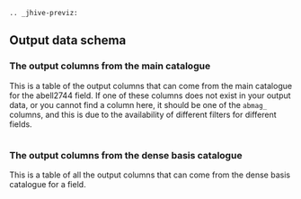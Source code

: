 ```{eval-rst}
.. _jhive-previz:
```

## Output data schema

### The output columns from the main catalogue
This is a table of the output columns that can come from the main catalogue for the abell2744 field. If one of these columns does not exist in your output data, or you cannot find a column here, it should be one of the `abmag_` columns, and this is due to the availability of different filters for different fields. 

```{include} main_catalogue_fields_table.md
```

### The output columns from the dense basis catalogue
This is a table of all the output columns that can come from the dense basis catalogue for a field. 

```{include} db_catalogue_fields_table.md
```